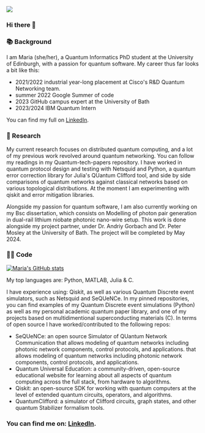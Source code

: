 ![](https://komarev.com/ghpvc/?username=mgg39&style=for-the-badge&color=blueviolet)

### Hi there 👋

### 📚 Background
I am Maria (she/her), a Quantum Informatics PhD student at the University of Edinburgh, with a passion for quantum software.
My career thus far looks a bit like this: 

- 2021/2022 industrial year-long placement at Cisco's R&D Quantum Networking team.
- summer 2022 Google Summer of code
- 2023 GitHub campus expert at the University of Bath
- 2023/2024 IBM Quantum Intern

You can find my full on [LinkedIn][1].

### 📝 Research 
My current research focuses on distributed quantum computing, and a lot of my previous work revolved around quantum networking. You can follow my readings in my Quantum-tech-papers repository.
I have worked in quantum protocol design and testing with Netsquid and Python, a quantum error correction library for Julia's QUantum Clifford tool, and side by side comparisons of quantum networks against classical networks based on various topological distributions.
At the moment I am experimenting with qiskit and error mitigation libraries.

Alongside my passion for quantum software, I am also currently working on my Bsc dissertation, which consists on Modelling of photon pair generation in dual-rail lithium niobate photonic nano-wire setup. This work is done alongside my project partner, under Dr. Andriy Gorbach and Dr. Peter Mosley at the University of Bath. The project will be completed by May 2024.

### 👩‍💻 Code 
[![Maria's GitHub stats](https://github-readme-stats.vercel.app/api?username=mgg39&hide_rank=true)](https://github.com/anuraghazra/github-readme-stats)

My top languages are: Python, MATLAB, Julia & C.

I have experience using: Qiskit, as well as various Quantum Discrete event simulators, such as Netsquid and SeQUeNCe. 
In my pinned repositories, you can find examples of my Quantum Discrete event simulations (Python) as well as my personal academic quantum paper library, and one of my projects based on multidimentional superconducting materials (C).
In terms of open source I have worked/contributed to the following repos:
- SeQUeNCe: an open source Simulator of QUantum Network Communication that allows modeling of quantum networks including photonic network components, control protocols, and applications. that allows modeling of quantum networks including photonic network components, control protocols, and applications. 
- Quantum Universal Education: a community-driven, open-source educational website for learning about all aspects of quantum computing across the full stack, from hardware to algorithms.
- Qiskit: an open-source SDK for working with quantum computers at the level of extended quantum circuits, operators, and algorithms. 
- QuantumClifford: a simulator of Clifford circuits, graph states, and other quantum Stabilizer formalism tools. 

### You can find me on: [LinkedIn][1].
[1]: https://www.linkedin.com/in/maria-gragera-garces/


